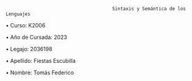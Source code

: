                                           Sintaxis y Semántica de los Lenguajes
                                                                
• Curso: K2006

• Año de Cursada: 2023

• Legajo: 2036198

• Apellido: Fiestas Escubilla 

• Nombre: Tomás Federico
